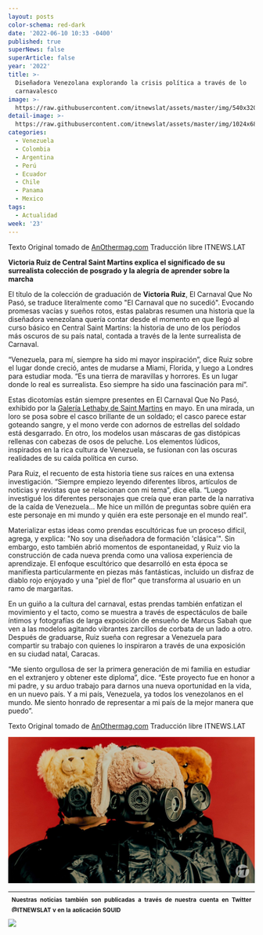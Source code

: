 ```yaml
---
layout: posts
color-schema: red-dark
date: '2022-06-10 10:33 -0400'
published: true
superNews: false
superArticle: false
year: '2022'
title: >-
  Diseñadora Venezolana explorando la crisis política a través de lo
  carnavalesco
image: >-
  https://raw.githubusercontent.com/itnewslat/assets/master/img/540x320/Victoria-Ruiz-p.jpg
detail-image: >-
  https://raw.githubusercontent.com/itnewslat/assets/master/img/1024x680/Victoria-Ruiz-g.jpg
categories:
  - Venezuela
  - Colombia
  - Argentina
  - Perú
  - Ecuador
  - Chile
  - Panama
  - Mexico
tags:
  - Actualidad
week: '23'
---
```

Texto Original tomado de [AnOthermag.com](https://www.anothermag.com/fashion-beauty/14135/the-venezuelan-designer-exploring-political-crisis-via-the-carnivalesque-csm) Traducción libre ITNEWS.LAT

**Victoria Ruiz de Central Saint Martins explica el significado de su surrealista colección de posgrado y la alegría de aprender sobre la marcha**

El título de la colección de graduación de **Victoria Ruiz**, El Carnaval Que No Pasó, se traduce literalmente como "El Carnaval que no sucedió". Evocando promesas vacías y sueños rotos, estas palabras resumen una historia que la diseñadora venezolana quería contar desde el momento en que llegó al curso básico en Central Saint Martins: la historia de uno de los períodos más oscuros de su país natal, contada a través de la lente surrealista de Carnaval.

“Venezuela, para mí, siempre ha sido mi mayor inspiración”, dice Ruiz sobre el lugar donde creció, antes de mudarse a Miami, Florida, y luego a Londres para estudiar moda. “Es una tierra de maravillas y horrores. Es un lugar donde lo real es surrealista. Eso siempre ha sido una fascinación para mí”.

Estas dicotomías están siempre presentes en El Carnaval Que No Pasó, exhibido por la [Galería Lethaby de Saint Martins](https://www.arts.ac.uk/colleges/central-saint-martins/whats-on-at-csm/lethaby-gallery) en mayo. En una mirada, un loro se posa sobre el casco brillante de un soldado; el casco parece estar goteando sangre, y el mono verde con adornos de estrellas del soldado está desgarrado. En otro, los modelos usan máscaras de gas distópicas rellenas con cabezas de osos de peluche. Los elementos lúdicos, inspirados en la rica cultura de Venezuela, se fusionan con las oscuras realidades de su caída política en curso.

Para Ruiz, el recuento de esta historia tiene sus raíces en una extensa investigación. “Siempre empiezo leyendo diferentes libros, artículos de noticias y revistas que se relacionan con mi tema”, dice ella. “Luego investigué los diferentes personajes que creía que eran parte de la narrativa de la caída de Venezuela… Me hice un millón de preguntas sobre quién era este personaje en mi mundo y quién era este personaje en el mundo real”.

Materializar estas ideas como prendas escultóricas fue un proceso difícil, agrega, y explica: "No soy una diseñadora de formación 'clásica'". Sin embargo, esto también abrió momentos de espontaneidad, y Ruiz vio la construcción de cada nueva prenda como una valiosa experiencia de aprendizaje. El enfoque escultórico que desarrolló en esta época se manifiesta particularmente en piezas más fantásticas, incluido un disfraz de diablo rojo enjoyado y una "piel de flor" que transforma al usuario en un ramo de margaritas.

En un guiño a la cultura del carnaval, estas prendas también enfatizan el movimiento y el tacto, como se muestra a través de espectáculos de baile íntimos y fotografías de larga exposición de ensueño de Marcus Sabah que ven a las modelos agitando vibrantes zarcillos de corbata de un lado a otro. Después de graduarse, Ruiz sueña con regresar a Venezuela para compartir su trabajo con quienes lo inspiraron a través de una exposición en su ciudad natal, Caracas.

“Me siento orgullosa de ser la primera generación de mi familia en estudiar en el extranjero y obtener este diploma”, dice. “Este proyecto fue en honor a mi padre, y su arduo trabajo para darnos una nueva oportunidad en la vida, en un nuevo país. Y a mi país, Venezuela, ya todos los venezolanos en el mundo. Me siento honrado de representar a mi país de la mejor manera que puedo”.

Texto Original tomado de [AnOthermag.com](https://www.anothermag.com/fashion-beauty/14135/the-venezuelan-designer-exploring-political-crisis-via-the-carnivalesque-csm) Traducción libre ITNEWS.LAT

![](https://raw.githubusercontent.com/itnewslat/assets/master/img/540x320/Victoria-Ruiz-p.jpg)

<table style="height: 42px;" width="569">
<tbody>
<tr>
<td style="text-align: justify;"><sub><strong>Nuestras noticias también son publicadas a través de nuestra cuenta en Twitter <a href="https://twitter.com/itnewslat?lang=es">@ITNEWSLAT</a> y en la aplicación <a href="https://squidapp.co/en/">SQUID</a></strong></sub></td>
</tr>
</tbody>
</table>

<img src="https://tracker.metricool.com/c3po.jpg?hash=56f88a41e39ab42c063cc51676587a04"/>
